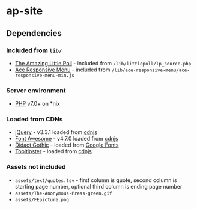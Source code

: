 # ap-site

## Dependencies

### Included from `lib/`
* [The Amazing Little Poll](http://www.mr-corner.com/LittlePoll/) - included from `/lib/littlepoll/lp_source.php`
* [Ace Responsive Menu](https://github.com/samsono/Ace-Responsive-Menu) - included from `/lib/ace-responsive-menu/ace-responsive-menu-min.js`

### Server environment
* [PHP](http://php.net/) v7.0+ on \*nix

### Loaded from CDNs
* [jQuery](http://jquery.com) - v3.3.1 loaded from [cdnjs](https://cdnjs.com/libraries/jquery/)
* [Font Awesome](https://fontawesome.com/v4.7.0/) - v4.7.0 loaded from [cdnjs](https://cdnjs.com/libraries/font-awesome)
* [Didact Gothic](https://github.com/ossobuffo/didact-gothic) - loaded from [Google Fonts](https://fonts.google.com/specimen/Didact+Gothic)
* [Tooltipster](http://iamceege.github.io/tooltipster/) - loaded from [cdnjs](https://cdnjs.com/libraries/tooltipster)

### Assets not included
* `assets/text/quotes.tsv` - first column is quote, second column is starting page number, optional third column is ending page number
* `assets/The-Anonymous-Press-green.gif`
* `assets/FEpicture.png`
